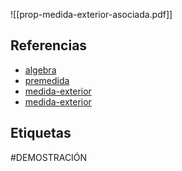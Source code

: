 ![[prop-medida-exterior-asociada.pdf]]

## Referencias
- [algebra](./algebra.md)
- [premedida](./premedida.md)
- [medida-exterior](./medida-exterior.md)
- [medida-exterior](./medida-exterior.md)

## Etiquetas
#DEMOSTRACIÓN 
